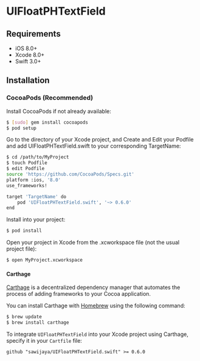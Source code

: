 # UIFloatPHTextField

## Requirements

- iOS 8.0+
- Xcode 8.0+
- Swift 3.0+

## Installation 

### CocoaPods (Recommended)

Install CocoaPods if not already available:
``` bash
$ [sudo] gem install cocoapods
$ pod setup
```

Go to the directory of your Xcode project, and Create and Edit your Podfile and add UIFloatPHTextField.swift to your corresponding TargetName:

``` bash
$ cd /path/to/MyProject
$ touch Podfile
$ edit Podfile
source 'https://github.com/CocoaPods/Specs.git'
platform :ios, '8.0'
use_frameworks!

target 'TargetName' do
    pod 'UIFloatPHTextField.swift', '~> 0.6.0'
end
```
Install into your project:

``` bash
$ pod install
```
Open your project in Xcode from the .xcworkspace file (not the usual project file):

``` bash
$ open MyProject.xcworkspace
```

#### Carthage

[Carthage](https://github.com/Carthage/Carthage) is a decentralized dependency manager that automates the process of adding frameworks to your Cocoa application.

You can install Carthage with [Homebrew](http://brew.sh/) using the following command:

```bash
$ brew update
$ brew install carthage
```

To integrate `UIFloatPHTextField` into your Xcode project using Carthage, specify it in your `Cartfile` file:

```
github "sawijaya/UIFloatPHTextField.swift" >= 0.6.0
```
